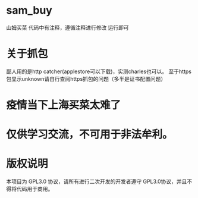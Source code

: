 # sam_buy
山姆买菜
代码中有注释，遵循注释进行修改 运行即可

# 关于抓包
鄙人用的是http catcher(applestore可以下载)，实测charles也可以。
至于https包显示unknown请自行查阅https抓包的问题（多半是证书配置问题）

# 疫情当下上海买菜太难了


# 仅供学习交流，不可用于非法牟利。
# 版权说明
本项目为 GPL3.0 协议，请所有进行二次开发的开发者遵守 GPL3.0协议，并且不得将代码用于商用。
